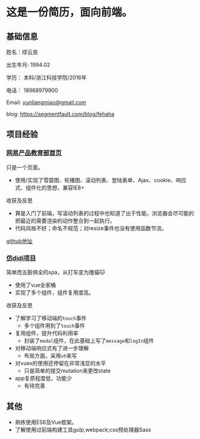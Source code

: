 # 这是一份简历，面向前端。

## 基础信息
姓名：缪云良

出生年月: 1994.02


学历： 本科/浙江科技学院/2016年


电话： 18968979900

Email: yunliangmiao@gmail.com

blog: https://segmentfault.com/blog/fehaha
## 项目经验
### [网易产品教育部首页](https://myl0204.github.io/Netease-Edu/) 
只是一个页面。
- 使用/实现了雪碧图、轮播图、滚动列表、登陆表单、Ajax、cookie、响应式、组件化的思想，兼容IE8+

收获及反思
- 算是入门了前端，写滚动列表的过程中也知道了出于性能，浏览器会尽可能的把最近的需要渲染的动作整合到一起执行。
- 代码风格不好；命名不规范；对resize事件也没有使用函数节流。

[github地址](https://github.com/myl0204/Netease-Edu)

### [仿didi项目](https://github.com/myl0204/XiXi)

简单而五脏俱全的spa，从打车变为撸猫:cat:
- 使用了vue全家桶
- 实现了多个组件，组件复用度高。

收获及反思
- 了解学习了移动端的`touch`事件
    - 多个组件用到了`touch`事件
- 复用组件，提升代码利用率
    - 封装了`modal`组件，在此基础上写了`message`和`logIn`组件
- 对移动端响应式有了进一步理解
    - 布局方面，采用`vh`来写
- 对vuex的使用还停留在非常浅显的水平
    + 只是简单的提交mutation来更改state
- app复原程度低，功能少
    + 有待完善
## 其他
- 熟练使用ES6及Vue框架。
- 了解使用过前端构建工具gulp,webpack;css预处理器Sass
